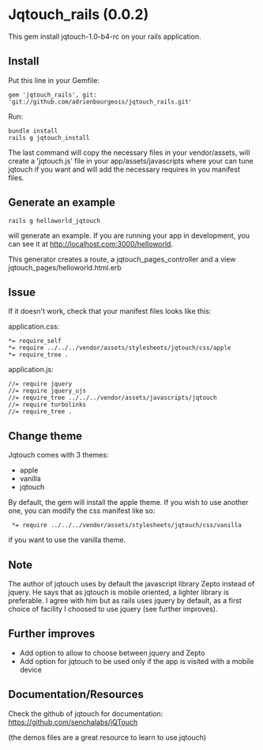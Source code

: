 Jqtouch_rails (0.0.2)
=====================

This gem install jqtouch-1.0-b4-rc on your rails application.

Install
-------

Put this line in your Gemfile:

    gem 'jqtouch_rails', git: 'git://github.com/adrienbourgeois/jqtouch_rails.git'

Run:

    bundle install
    rails g jqtouch_install

The last command will copy the necessary files in your vendor/assets, will create a 'jqtouch.js' file in your app/assets/javascripts where your can tune jqtouch if you want and will add the necessary requires in you manifest files.

Generate an example
-------------------

    rails g helloworld_jqtouch

will generate an example. If you are running your app in development, you can see it at http://localhost.com:3000/helloworld.

This generator creates a route, a jqtouch_pages_controller and a view jqtouch_pages/helloworld.html.erb

Issue
-----

If it doesn't work, check that your manifest files looks like this:

application.css:

    *= require_self
    *= require ../../../vendor/assets/stylesheets/jqtouch/css/apple
    *= require_tree .

application.js:

    //= require jquery
    //= require jquery_ujs
    //= require_tree ../../../vendor/assets/javascripts/jqtouch
    //= require turbolinks
    //= require_tree .

Change theme
------------

Jqtouch comes with 3 themes:
* apple
* vanilla
* jqtouch

By default, the gem will install the apple theme. If you wish to use another one, you can modify the css manifest like so:

     *= require ../../../vendor/assets/stylesheets/jqtouch/css/vanilla

if you want to use the vanilla theme.

Note
----

The author of jqtouch uses by default the javascript library Zepto instead of jquery. He says that as jqtouch is mobile oriented, a lighter library is preferable. I agree with him but as rails uses jquery by default, as a first choice of facility I choosed to use jquery (see further improves).

Further improves
----------------

* Add option to allow to choose between jquery and Zepto
* Add option for jqtouch to be used only if the app is visited with a mobile device

Documentation/Resources
-----------------------

Check the github of jqtouch for documentation: https://github.com/senchalabs/jQTouch

(the demos files are a great resource to learn to use jqtouch)
